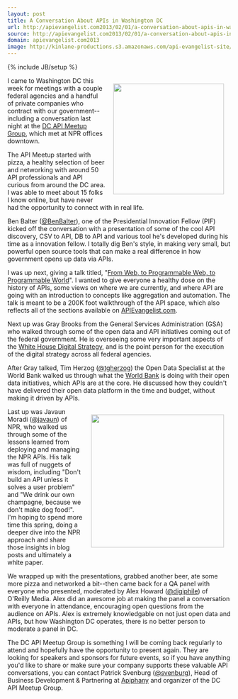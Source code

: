 ```yaml
---
layout: post
title: A Conversation About APIs in Washington DC
url: http://apievangelist.com2013/02/01/a-conversation-about-apis-in-washington-dc/
source: http://apievangelist.com2013/02/01/a-conversation-about-apis-in-washington-dc/
domain: apievangelist.com2013
image: http://kinlane-productions.s3.amazonaws.com/api-evangelist-site/blog/dcapi-1.png
---
```

{% include JB/setup %}
<p><img style="padding: 15px;" src="https://s3.amazonaws.com/kinlane-productions/events/dcapi-january/dcapi-1.png" alt="" width="250" align="right" /></p>
<p>I came to Washington DC this week for meetings with a couple federal agencies and a handful of private companies who contract with our government--including a conversation last night at the <a href="http://www.meetup.com/DC-Web-API-User-Group/events/97891662/">DC API Meetup Group</a>, which met at NPR offices downtown.</p>
<p>The API Meetup started with pizza, a healthy selection of beer and networking with around 50 API professionals and API curious from around the DC area.  I was able to meet about 15 folks I know online, but have never had the opportunity to connect with in real life.</p>
<p>Ben Balter (<a rel="user" href="http://twitter.com/BenBalter" target="_blank"><span class="at">@</span>BenBalter</a>), one of the Presidential Innovation Fellow (PIF) kicked off the conversation with a presentation of some of the cool API discovery, CSV to API, DB to API and various tool he's developed during his time as a innovation fellow.  I totally dig Ben's style, in making very small, but powerful open source tools that can make a real difference in how government opens up data via APIs.</p>
<p>I was up next, giving a talk titled, "<a href="/talks/apidays/business-models/">From Web, to Programmable Web, to Programmable World</a>".  I wanted to give everyone a healthy dose on the history of APIs, some views on where we are currently, and where API are going with an introduction to concepts like aggregation and automation.  The talk is meant to be a 200K foot walkthrough of the API space, which also reflects all of the sections available on <a href="http://apievangelist.com">APIEvangelist.com</a>.</p>
<p>Next up was Gray Brooks from the General Services Administration (GSA) who walked through some of the open data and API initiatives coming out of the federal government.  He is overseeing some very important aspects of the <a title="White House Digital Strategy" href="/federal_government.php">White House Digital Strategy</a>, and is the point person for the execution of the digital strategy across all federal agencies.</p>
<p>After Gray talked, Tim Herzog (<a rel="user" href="http://twitter.com/tgherzog" target="_blank"><span class="at">@</span>tgherzog</a>) the Open Data Specialist at the World Bank walked us through what the <a title="World Bank" href="http://www.worldbank.com">World Bank</a> is doing with their open data initiatives, which APIs are at the core.  He discussed how they couldn't have delivered their open data platform in the time and budget, without making it driven by APIs.</p>
<p><img style="padding: 15px;" src="https://s3.amazonaws.com/kinlane-productions/events/dcapi-january/dcapi-7.png" alt="" width="300" align="right" /></p>
<p>Last up was Javaun Moradi (<a rel="user" href="http://twitter.com/javaun" target="_blank"><span class="at">@</span>javaun</a>)&nbsp;of NPR, who walked us through some of the lessons learned from deploying and managing the NPR APIs.  His talk was full of nuggets of wisdom, including "Don't build an API unless it solves a user problem" and "We drink our own champagne, because we don't make dog food!".  I'm hoping to spend more time this spring, doing a deeper dive into the NPR approach and share those insights in blog posts and ultimately a white paper.</p>
<p>We wrapped up with the presentations, grabbed another beer, ate some more pizza and networked a bit--then came back for a QA panel with everyone who presented, moderated by Alex Howard (<a href="https://twitter.com/digiphile">@digiphile</a>) of O'Reilly Media.  Alex did an awesome job at making the panel a conversation with everyone in attendance, encouraging open questions from the audience on APIs.  Alex is extremely knowledgable on not just open data and APIs, but how Washington DC operates, there is no better person to moderate a panel in DC.</p>
<p>The DC API Meetup Group is something I will be coming back regularly to attend and hopefully have the opportunity to present again.  They are looking for speakers and sponsors for future events, so if you have anything you'd like to share or make sure your company supports these valuable API conversations, you can contact Patrick Svenburg (<a href="https://twitter.com/svenburg">@svenburg</a>), Head of Business Development &amp; Partnering at <a title="APIphany" href="http://apiphany.com">Apiphany</a> and organizer of the DC API Meetup Group.</p>
